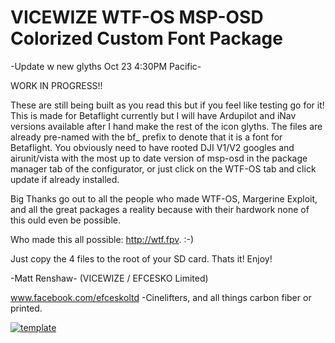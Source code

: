 # VICEWIZE WTF-OS MSP-OSD Colorized Custom Font Package 

-Update w new glyths Oct 23 4:30PM Pacific-

WORK IN PROGRESS!!

These are still being built as you read this but if you feel like testing go for it! This is made for Betaflight currently but I will have Ardupilot and iNav versions available after I hand make the rest of the icon glyths. The files are already pre-named with the bf_ prefix to denote that it is a font for Betaflight. You obviously need to have rooted DJI V1/V2 googles and airunit/vista with the most up to date version of msp-osd in the package manager tab of the configurator, or just click on the WTF-OS tab and click update if already installed. 

Big Thanks go out to all the people who made WTF-OS, Margerine Exploit, and all the great packages a reality because with their hardwork none of this ould even be possible.

Who made this all possible: http://wtf.fpv.   :-)

Just copy the 4 files to the root of your SD card. Thats it! Enjoy!

-Matt Renshaw- (VICEWIZE / EFCESKO Limited)

www.facebook.com/efceskoltd -Cinelifters, and all things carbon fiber or printed.


<a href="https://ibb.co/MGBFP8Q"><img src="https://i.ibb.co/k9mNq3v/template.png" alt="template" border="0"></a>
